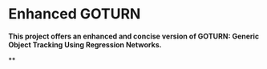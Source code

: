 # Enhanced GOTURN

**This project offers an enhanced and concise version of GOTURN: Generic Object Tracking Using Regression Networks.**

**